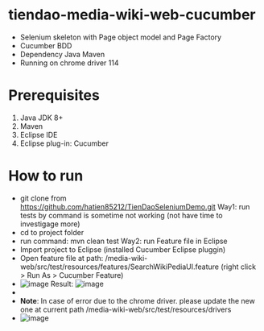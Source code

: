 # tiendao-media-wiki-web-cucumber
- Selenium skeleton with Page object model and Page Factory
- Cucumber BDD
- Dependency Java Maven
- Running on chrome driver 114

# Prerequisites
1. Java JDK 8+
2. Maven
3. Eclipse IDE 
4. Eclipse plug-in: Cucumber

# How to run
- git clone from https://github.com/hatien85212/TienDaoSeleniumDemo.git
Way1: run tests by command is sometime not working (not have time to investigage more)
- cd to project folder
- run command: mvn clean test
Way2: run Feature file in Eclipse
- Import project to Eclipse (installed Cucumber Eclipse pluggin)
- Open feature file at path: /media-wiki-web/src/test/resources/features/SearchWikiPediaUI.feature (right click > Run As > Cucumber Feature)
- ![image](https://github.com/hatien85212/td-media-wiki-web-cucumber/assets/39360035/9cb0e316-ddaf-4a47-a4e3-17f3476ec9e9)
  Result: ![image](https://github.com/hatien85212/td-media-wiki-web-cucumber/assets/39360035/1a5a72d0-b68d-4d59-a71f-58f530e836f6)
- 
- **Note**: In case of error due to the chrome driver. please update the new one at current path /media-wiki-web/src/test/resources/drivers
- ![image](https://github.com/hatien85212/td-media-wiki-web-cucumber/assets/39360035/8f29cde4-144b-4133-9d42-63ce41aeb057)

